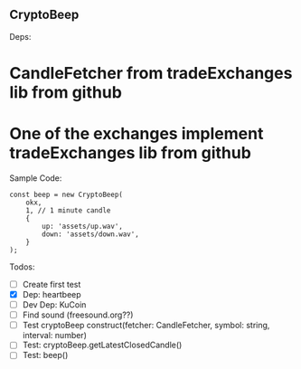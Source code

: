 ## CryptoBeep


Deps:
 # CandleFetcher from tradeExchanges lib from github
 # One of the exchanges implement tradeExchanges lib from github



Sample Code:
```
const beep = new CryptoBeep(
    okx,
    1, // 1 minute candle
    {
        up: 'assets/up.wav',
        down: 'assets/down.wav',
    }
);
```

Todos:
 * [ ] Create first test
 * [x] Dep: heartbeep
 * [ ] Dev Dep: KuCoin
 * [ ] Find sound (freesound.org??)
 * [ ] Test cryptoBeep construct(fetcher: CandleFetcher, symbol: string, interval: number)
 * [ ] Test: cryptoBeep.getLatestClosedCandle()
 * [ ] Test: beep()